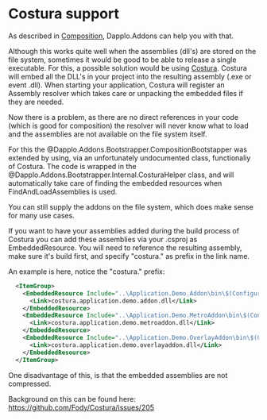 # Costura support

As described in [Composition](composition.md), Dapplo.Addons can help you with that.

Although this works quite well when the assemblies (dll's) are stored on the file system, sometimes it would be good to be able to release a single executable. For this, a possible solution would be using [Costura](https://github.com/Fody/Costura). Costura will embed all the DLL's in your project into the resulting assembly (.exe or event .dll). When starting your application, Costura will register an Assembly resolver which takes care or unpacking the embedded files if they are needed.

Now there is a problem, as there are no direct references in your code (which is good for composition) the resolver will never know what to load and the assemblies are not available on the file system itself.

For this the @Dapplo.Addons.Bootstrapper.CompositionBootstapper was extended by using, via an unfortunately undocumented class, functionaliy of Costura. The code is wrapped in the @Dapplo.Addons.Bootstrapper.Internal.CosturaHelper class, and will automatically take care of finding the embedded resources when FindAndLoadAssemblies is used.

You can still supply the addons on the file system, which does make sense for many use cases.

If you want to have your assemblies added during the build process of Costura you can add these assemblies via your .csproj as EmbeddedResource. You will need to reference the resulting assembly, make sure it's build first, and specify "costura." as prefix in the link name.

An example is here, notice the "costura." prefix:

```xml
  <ItemGroup>
    <EmbeddedResource Include="..\Application.Demo.Addon\bin\$(Configuration)\Application.Demo.Addon.dll">
      <Link>costura.application.demo.addon.dll</Link>
    </EmbeddedResource>
    <EmbeddedResource Include="..\Application.Demo.MetroAddon\bin\$(Configuration)\Application.Demo.MetroAddon.dll">
      <Link>costura.application.demo.metroaddon.dll</Link>
    </EmbeddedResource>
    <EmbeddedResource Include="..\Application.Demo.OverlayAddon\bin\$(Configuration)\Application.Demo.OverlayAddon.dll">
      <Link>costura.application.demo.overlayaddon.dll</Link>
    </EmbeddedResource>
  </ItemGroup>
```

One disadvantage of this, is that the embedded assemblies are not compressed.

Background on this can be found here: https://github.com/Fody/Costura/issues/205
